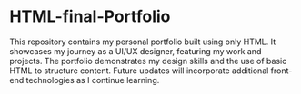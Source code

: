 # HTML-final-Portfolio
This repository contains my personal portfolio built using only HTML. It showcases my journey as a UI/UX designer, featuring my work and projects. The portfolio demonstrates my design skills and the use of basic HTML to structure content. Future updates will incorporate additional front-end technologies as I continue learning.
